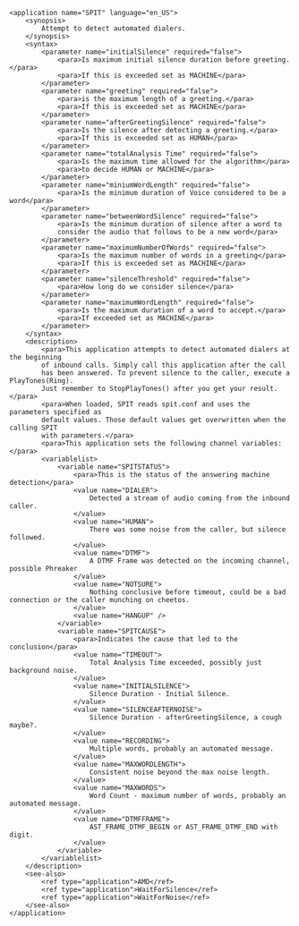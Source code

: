 	<application name="SPIT" language="en_US">
		<synopsis>
			Attempt to detect automated dialers.
		</synopsis>
		<syntax>
			<parameter name="initialSilence" required="false">
				<para>Is maximum initial silence duration before greeting.</para>
				<para>If this is exceeded set as MACHINE</para>
			</parameter>
			<parameter name="greeting" required="false">
				<para>is the maximum length of a greeting.</para>
				<para>If this is exceeded set as MACHINE</para>
			</parameter>
			<parameter name="afterGreetingSilence" required="false">
				<para>Is the silence after detecting a greeting.</para>
				<para>If this is exceeded set as HUMAN</para>
			</parameter>
			<parameter name="totalAnalysis Time" required="false">
				<para>Is the maximum time allowed for the algorithm</para>
				<para>to decide HUMAN or MACHINE</para>
			</parameter>
			<parameter name="miniumWordLength" required="false">
				<para>Is the minimum duration of Voice considered to be a word</para>
			</parameter>
			<parameter name="betweenWordSilence" required="false">
				<para>Is the minimum duration of silence after a word to
				consider the audio that follows to be a new word</para>
			</parameter>
			<parameter name="maximumNumberOfWords" required="false">
				<para>Is the maximum number of words in a greeting</para>
				<para>If this is exceeded set as MACHINE</para>
			</parameter>
			<parameter name="silenceThreshold" required="false">
				<para>How long do we consider silence</para>
			</parameter>
			<parameter name="maximumWordLength" required="false">
				<para>Is the maximum duration of a word to accept.</para>
				<para>If exceeded set as MACHINE</para>
			</parameter>
		</syntax>
		<description>
			<para>This application attempts to detect automated dialers at the beginning
			of inbound calls. Simply call this application after the call
			has been answered. To prevent silence to the caller, execute a PlayTones(Ring).
			Just remember to StopPlayTones() after you get your result.</para>
			<para>When loaded, SPIT reads spit.conf and uses the parameters specified as
			default values. Those default values get overwritten when the calling SPIT
			with parameters.</para>
			<para>This application sets the following channel variables:</para>
			<variablelist>
				<variable name="SPITSTATUS">
					<para>This is the status of the answering machine detection</para>
					<value name="DIALER">
						Detected a stream of audio coming from the inbound caller.
					</value>
					<value name="HUMAN">
						There was some noise from the caller, but silence followed.
					</value>
					<value name="DTMF">
						A DTMF Frame was detected on the incoming channel, possible Phreaker
					</value>
					<value name="NOTSURE">
						Nothing conclusive before timeout, could be a bad connection or the caller munching on cheetos.
					</value>
					<value name="HANGUP" />
				</variable>
				<variable name="SPITCAUSE">
					<para>Indicates the cause that led to the conclusion</para>
					<value name="TIMEOUT">
						Total Analysis Time exceeded, possibly just background noise.
					</value>
					<value name="INITIALSILENCE">
						Silence Duration - Initial Silence.
					</value>
					<value name="SILENCEAFTERNOISE">
						Silence Duration - afterGreetingSilence, a cough maybe?.
					</value>
					<value name="RECORDING">
						Multiple words, probably an automated message.
					</value>
					<value name="MAXWORDLENGTH">
						Consistent noise beyond the max noise length.
					</value>
					<value name="MAXWORDS">
						Word Count - maximum number of words, probably an automated message.
					</value>	
					<value name="DTMFFRAME">
						AST_FRAME_DTMF_BEGIN or AST_FRAME_DTMF_END with digit.
					</value>
				</variable>
			</variablelist>
		</description>
		<see-also>
			<ref type="application">AMD</ref>
			<ref type="application">WaitForSilence</ref>
			<ref type="application">WaitForNoise</ref>
		</see-also>
	</application>
